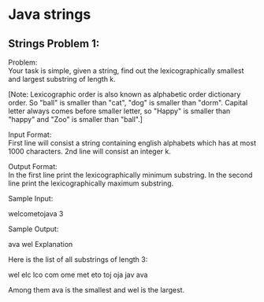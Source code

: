 Java strings
============

Strings Problem 1:
-----------------


Problem:  
Your task is simple, given a string, find out the lexicographically smallest and largest substring of length k.
>
[Note: Lexicographic order is also known as alphabetic order dictionary order. So "ball" is smaller than "cat", "dog" is smaller than "dorm". Capital letter always comes before smaller letter, so "Happy" is smaller than "happy" and "Zoo" is smaller than "ball".]

  
Input Format:  
First line will consist a string containing english alphabets which has at most 1000 characters. 2nd line will consist an integer k.  
  
Output Format:  
In the first line print the lexicographically minimum substring. In the second line print the lexicographically maximum substring.

  
Sample Input:
>
welcometojava
3
 
  
Sample Output:
>
ava
wel
Explanation

  
Here is the list of all substrings of length 3:  
>
wel
elc
lco
com
ome
met
eto
toj
oja
jav
ava

Among them ava is the smallest and wel is the largest.